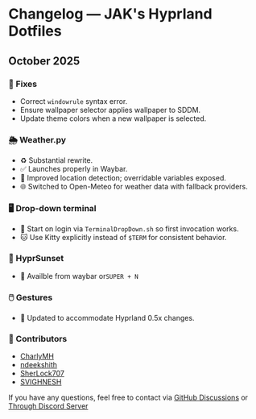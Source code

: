 # Changelog — JAK's Hyprland Dotfiles

## October 2025

### 🐛 Fixes

- Correct `windowrule` syntax error.
- Ensure wallpaper selector applies wallpaper to SDDM.
- Update theme colors when a new wallpaper is selected.

### 🌦️ Weather.py

- ♻️ Substantial rewrite.
- ✅ Launches properly in Waybar.
- 📍 Improved location detection; overridable variables exposed.
- 🌐 Switched to Open-Meteo for weather data with fallback providers.

### 🖥️ Drop-down terminal

- 🔧 Start on login via `TerminalDropDown.sh` so first invocation works.
- 🐱 Use Kitty explicitly instead of `$TERM` for consistent behavior.

### 🌇 HyprSunset

- 🔧 Availble from waybar or`SUPER + N`

### 🖱️ Gestures

- 🔧 Updated to accommodate Hyprland 0.5x changes.

### 👥 Contributors

- [CharlyMH](https://github.com/CharlyMH)
- [ndeekshith](https://github.com/ndeekshith)
- [SherLock707](https://github.com/SherLock707)
- [SVIGHNESH](https://github.com/SVIGHNESH)

If you have any questions, feel free to contact via [GitHub Discussions](https://github.com/JaKooLit/Hyprland-Dots/discussions) or [Through Discord Server](https://discord.gg/kool-tech-world)
